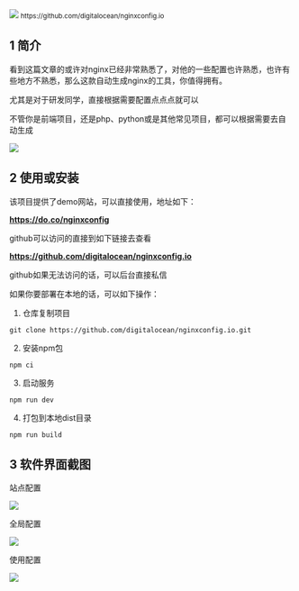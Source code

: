 <img src="/assets/image/230810-在线nginx配置-1.png" style="max-width: 70%; height: auto;">
<small>https://github.com/digitalocean/nginxconfig.io</small>


## 1  简介

看到这篇文章的或许对nginx已经非常熟悉了，对他的一些配置也许熟悉，也许有些地方不熟悉，那么这款自动生成nginx的工具，你值得拥有。

尤其是对于研发同学，直接根据需要配置点点点就可以

不管你是前端项目，还是php、python或是其他常见项目，都可以根据需要去自动生成

![](/assets/image/230810-在线nginx配置-1.png)


## 2 使用或安装

该项目提供了demo网站，可以直接使用，地址如下：

**https://do.co/nginxconfig**

github可以访问的直接到如下链接去查看

**https://github.com/digitalocean/nginxconfig.io**

github如果无法访问的话，可以后台直接私信

如果你要部署在本地的话，可以如下操作：

1. 仓库复制项目
```
git clone https://github.com/digitalocean/nginxconfig.io.git
```
2. 安装npm包
```
npm ci
```
3. 启动服务
```
npm run dev
```
4. 打包到本地dist目录
```
npm run build
```

## 3 软件界面截图

站点配置


![](/assets/image/230810-在线nginx配置-2.png)

全局配置


![](/assets/image/230810-在线nginx配置-3.png)

使用配置


![](/assets/image/230810-在线nginx配置-4.png)

